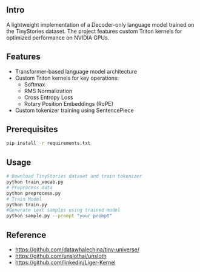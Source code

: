 ## Intro

A lightweight implementation of a Decoder-only language model trained on the TinyStories dataset. The project features custom Triton kernels for optimized performance on NVIDIA GPUs.

## Features
- Transformer-based language model architecture
- Custom Triton kernels for key operations:
  - Softmax
  - RMS Normalization
  - Cross Entropy Loss
  - Rotary Position Embeddings (RoPE)
- Custom tokenizer training using SentencePiece

## Prerequisites

```bash
pip install -r requirements.txt
```

## Usage

```bash
# Download TinyStories dataset and train tokenizer
python train_vocab.py      
# Preprocess data
python preprocess.py
# Train Model
python train.py
#Generate text samples using trained model
python sample.py --prompt "your prompt"
```

## Reference

- https://github.com/datawhalechina/tiny-universe/
- https://github.com/unslothai/unsloth
- https://github.com/linkedin/Liger-Kernel